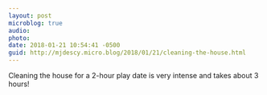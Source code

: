 ```yaml
---
layout: post
microblog: true
audio: 
photo: 
date: 2018-01-21 10:54:41 -0500
guid: http://mjdescy.micro.blog/2018/01/21/cleaning-the-house.html
---
```

Cleaning the house for a 2-hour play date is very intense and takes about 3 hours!
